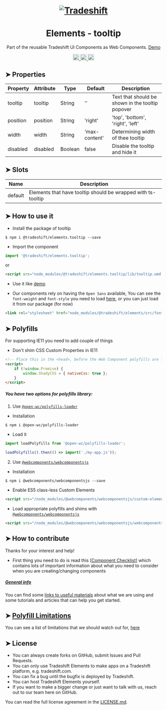<h1 align="center">
    <a href="https://tradeshift.com/">
      <img alt="Tradeshift" src="https://tradeshift.com/wp-content/themes/Tradeshift/img/brand/logo-black.png"/>
    </a>
</h1>

<h1 align="center">Elements - tooltip</h1>

<p align="center">
  Part of the reusable Tradeshift UI Components as Web Components.
    <a href="https://tradeshift.github.io/elements/?path=/story/ts-tooltip--default">
      Demo
    </a>
</p>

<p align="center">
    <a href="https://www.npmjs.com/package/@tradeshift/elements.tooltip">
      <img alt="NPM Version" src="https://badgen.net/npm/v/@tradeshift/elements.tooltip" height="20"/>
    </a>
    <a href="https://npmcharts.com/compare/@tradeshift/elements.tooltip?minimal=true">
		  <img alt="Downloads per month" src="https://badgen.net/npm/dm/@tradeshift/elements.tooltip" height="20"/>
		</a>
		<a href="https://www.npmjs.com/browse/depended/@tradeshift/elements.tooltip">
		  <img alt="Dependent packages" src="https://badgen.net/npm/dependents/@tradeshift/elements.tooltip" height="20"/>
		</a>
</p>

<style>
  table {
        width:100%;
  }
</style>

## ➤ Properties

| Property | Attribute | Type    | Default       | Description                                      |
| -------- | --------- | ------- | ------------- | ------------------------------------------------ |
| tooltip  | tooltip   | String  | ''            | Text that should be shown in the tooltip popover |
| position | position  | String  | 'right'       | 'top', 'bottom', 'right', 'left'                 |
| width    | width     | String  | 'max-content' | Determining width of thee tooltip                |
| disabled | disabled  | Boolean | false         | Disable the tooltip and hide it                  |

## ➤ Slots

| Name    | Description                                                  |
| ------- | ------------------------------------------------------------ |
| default | Elements that have tooltip should be wrapped with ts-tooltip |

## ➤ How to use it

- Install the package of tooltip

```shell
$ npm i @tradeshift/elements.tooltip --save
```

- Import the component

```js
import '@tradeshift/elements.tooltip';
```

or

```html
<script src="node_modules/@tradeshift/elements.tooltip/lib/tooltip.umd.js"></script>
```

- Use it like [demo]("https://tradeshift.github.io/elements/?path=/story/ts-tooltip--default")

- Our components rely on having the `Open Sans` available, You can see the `font-weight` and `font-style` you need to load [here](https://github.com/Tradeshift/elements/blob/master/packages/core/src/fonts.css), or you can just load it from our package (for now)

```html
<link rel="stylesheet" href="node_modules/@tradeshift/elements/src/fonts.css" />
```

## ➤ Polyfills

For supporting IE11 you need to add couple of things

- Don't shim CSS Custom Properties in IE11

```html
<!-- Place this in the <head>, before the Web Component polyfills are loaded -->
<script>
	if (!window.Promise) {
		window.ShadyCSS = { nativeCss: true };
	}
</script>
```

##### You have two options for polyfills library:

1. Use [`@open-wc/polyfills-loader`](https://github.com/open-wc/open-wc/tree/master/packages/polyfills-loader)

- Installation

```shell
$ npm i @open-wc/polyfills-loader
```

- Load it

```js
import loadPolyfills from '@open-wc/polyfills-loader';

loadPolyfills().then(() => import('./my-app.js'));
```

2. Use [`@webcomponents/webcomponentsjs`](https://github.com/webcomponents/polyfills/tree/master/packages/webcomponentsjs)

- Installation

```hell
$ npm i @webcomponents/webcomponentsjs --save
```

- Enable ES5 class-less Custom Elements

```html
<script src="/node_modules/@webcomponents/webcomponentsjs/custom-elements-es5-adapter.js"></script>
```

- Load appropriate polyfills and shims with [`@webcomponents/webcomponentsjs`](https://github.com/webcomponents/webcomponentsjs)

```html
<script src="/node_modules/@webcomponents/webcomponentsjs/webcomponents-loader.js" defer></script>
```

## ➤ How to contribute

Thanks for your interest and help!

- First thing you need to do is read this [[Component Checklist](https://github.com/Tradeshift/elements/wiki/Component-checklist)] which contains lots of important information about what you need to consider when you are creating/changing components

##### [General info](https://github.com/Tradeshift/elements/wiki/Useful-materials-starter)

You can find some [links to useful materials](https://github.com/Tradeshift/elements/wiki/Useful-materials-starter) about what we are using and some tutorials and articles that can help you get started.

## ➤ [Polyfill Limitations](https://github.com/Tradeshift/elements/wiki/Polyfill-Limitations)

You can see a list of limitations that we should watch out for, [here](https://github.com/Tradeshift/elements/wiki/Polyfill-Limitations)

## ➤ License

- You can always create forks on GitHub, submit Issues and Pull Requests.
- You can only use Tradeshift Elements to make apps on a Tradeshift platform, e.g. tradeshift.com.
- You can fix a bug until the bugfix is deployed by Tradeshift.
- You can host Tradeshift Elements yourself.
- If you want to make a bigger change or just want to talk with us, reach out to our team here on GitHub.

You can read the full license agreement in the [LICENSE.md](https://github.com/Tradeshift/elements/blob/master/LICENSE.md).
